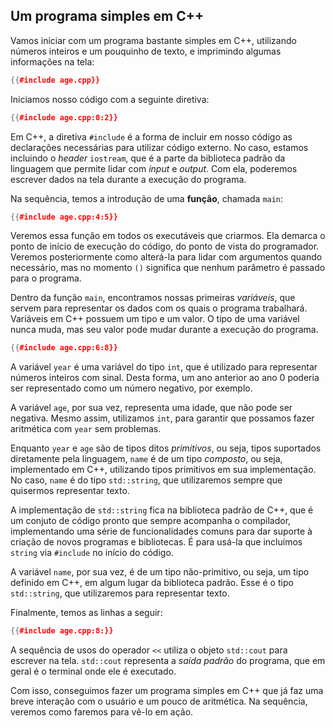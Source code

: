 Um programa simples em C++
--------------------------
Vamos iniciar com um programa bastante simples em C++, utilizando números
inteiros e um pouquinho de texto, e imprimindo algumas informações na tela:

```cpp
{{#include age.cpp}}
```

Iniciamos nosso código com a seguinte diretiva:

```cpp
{{#include age.cpp:0:2}}
```

Em C++, a diretiva `#include` é a forma de incluir em nosso código as
declarações necessárias para utilizar código externo. No caso, estamos
incluindo o _header_ `iostream`, que é a parte da biblioteca padrão da
linguagem que permite lidar com _input_ e _output_. Com ela, poderemos escrever
dados na tela durante a execução do programa.

Na sequência, temos a introdução de uma **função**, chamada `main`:

```cpp
{{#include age.cpp:4:5}}
```

Veremos essa função em todos os executáveis que criarmos. Ela demarca o ponto
de início de execução do código, do ponto de vista do programador.  Veremos
posteriormente como alterá-la para lidar com argumentos quando necessário, mas
no momento `()` significa que nenhum parâmetro é passado para o programa.

Dentro da função `main`, encontramos nossas primeiras _variáveis_, que servem
para representar os dados com os quais o programa trabalhará.  Variáveis em C++
possuem um tipo e um valor. O tipo de uma variável nunca muda, mas seu valor
pode mudar durante a execução do programa.

```cpp
{{#include age.cpp:6:8}}
```

A variável `year` é uma variável do tipo `int`, que é utilizado para
representar números inteiros com sinal. Desta forma, um ano anterior ao ano 0
poderia ser representado como um número negativo, por exemplo.

A variável `age`, por sua vez, representa uma idade, que não pode ser negativa.
Mesmo assim, utilizamos `int`, para garantir que possamos fazer aritmética com
`year` sem problemas.

Enquanto `year` e `age` são de tipos ditos _primitivos_, ou seja, tipos
suportados diretamente pela linguagem, `name` é de um tipo _composto_, ou seja,
implementado em C++, utilizando tipos primitivos em sua implementação. No
caso, `name` é do tipo `std::string`, que utilizaremos sempre que quisermos
representar texto.

A implementação de `std::string` fica na biblioteca padrão de C++, que é um
conjuto de código pronto que sempre acompanha o compilador, implementando uma
série de funcionalidades comuns para dar suporte à criação de novos programas e
bibliotecas. É para usá-la que incluímos `string` via `#include` no início do
código.

A variável `name`, por sua vez, é de um tipo não-primitivo, ou seja,
um tipo definido em C++, em algum lugar da biblioteca padrão. Esse
é o tipo `std::string`, que utilizaremos para representar texto.

Finalmente, temos as linhas a seguir:

```cpp
{{#include age.cpp:8:}}
```

A sequência de usos do operador `<<` utiliza o objeto `std::cout` para escrever
na tela. `std::cout` representa a _saída padrão_ do programa, que em geral
é o terminal onde ele é executado.

Com isso, conseguimos fazer um programa simples em C++ que já faz uma breve
interação com o usuário e um pouco de aritmética. Na sequência, veremos
como faremos para vê-lo em ação.
